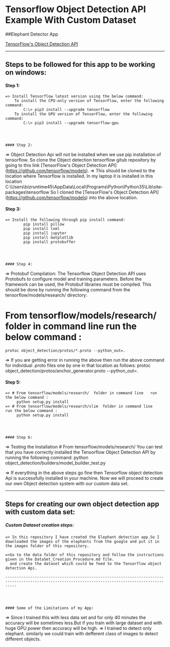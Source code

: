 # Tensorflow Object Detection API Example With Custom Dataset

##Elephant Detector App

[TensorFlow's Object Detection API](https://github.com/tensorflow/models/tree/master/research/object_detection)

-----------------------------------------------------------------------------------------------------------------------------------------
## Steps to be followed for this app to be working on windows:

#### Step 1:
```
=> Install Tensorflow latest version using the below command:
	To install the CPU-only version of TensorFlow, enter the following command:
		C:\> pip3 install --upgrade tensorflow	
	To install the GPU version of TensorFlow, enter the following command:
		C:\> pip3 install --upgrade tensorflow-gpu



		
#### Step 2:
```
=> Object Detection Api will not be installed when we use pip installation of tensorflow. 
   So clone the Object detection tensorflow gitub repository  by going to this link [TensorFlow's Object Detection API] (https://github.com/tensorflow/models).
=> This should be cloned to the location where Tensorflow is installed. In my laptop it is installed in this location
   C:\Users\bizruntime45\AppData\Local\Programs\Python\Python35\Lib\site-packages\tensorflow
   So I cloned the  [TensorFlow's Object Detection API] (https://github.com/tensorflow/models) into the above location.



   
#### Step 3:
```
=> Install the following through pip install command:
		pip install pillow
		pip install lxml
		pip install jupyter
		pip install matplotlib
		pip install protobuffer



		
#### Step 4:
```
=> Protobuf Compilation:
   The Tensorflow Object Detection API uses Protobufs to configure model and training parameters. Before the framework can be used, the Protobuf libraries must be compiled. This should be done by running the following command from the tensorflow/models/research/ directory:

   # From tensorflow/models/research/  folder in command line   run the below command :
	protoc object_detection/protos/*.proto --python_out=.  

=> If you are getting error in running the above then run the above command for individual .proto files one by one in that location as follows:
   protoc object_detection/protos/anchor_generator.proto --python_out=.


   
  
#### Step 5:
```
=> # From tensorflow/models/research/  folder in command line   run the below command :
     python setup.py install
=> # From tensorflow/models/research/slim  folder in command line   run the below command :
     python setup.py install



	 
#### Step 6:
```
=> Testing the Installation
	# From tensorflow/models/research/
	You can test that you have correctly installed the Tensorflow Object Detection API by running the following command:
		python object_detection/builders/model_builder_test.py

=> If everything in the above steps go fine then Tensorflow object detection Api is successfully installed in your machine. 
   Now we will	proceed to create our own 	Object detection system with our custom data set.

-------------------------------------------------------------------------------------------------------------------------------------------------




## Steps for creating our own object detection app with custom data set:

##### Custom Dataset creation steps:
```
=> In this repository I have created the Elephant detection app.So I downloaded the images of the elephants from the google and put it in the images folder of this repository.

=>Go to the data folder of this repository and follow the instructions given in the DataSet_Creation_Procedure.md file.
  and create the dataset which could be feed to the Tensorflow object detection Api.

-------------------------------------------------------------------------------------------------------------------------------------------------



	
#### Some of the Limitations of my App:
```
=> Since I trained this with less data set and for only 40 minutes the accuracy will be sometimes less.But if you train with large dataset and with huge GPU power then accuracy will be high.
=> I trained to detect only elephant. similarly we could train with defferent class of images to detect different objects.
```


